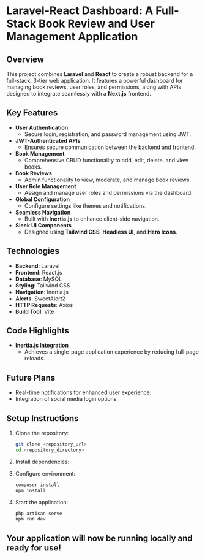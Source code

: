 # Laravel-React Dashboard: A Full-Stack Book Review and User Management Application

## Overview

This project combines **Laravel** and **React** to create a robust backend for a full-stack, 3-tier web application. It features a powerful dashboard for managing book reviews, user roles, and permissions, along with APIs designed to integrate seamlessly with a **Next.js** frontend.

## Key Features

-   **User Authentication**
    -   Secure login, registration, and password management using JWT.
-   **JWT-Authenticated APIs**
    -   Ensures secure communication between the backend and frontend.
-   **Book Management**
    -   Comprehensive CRUD functionality to add, edit, delete, and view books.
-   **Book Reviews**
    -   Admin functionality to view, moderate, and manage book reviews.
-   **User Role Management**
    -   Assign and manage user roles and permissions via the dashboard.
-   **Global Configuration**
    -   Configure settings like themes and notifications.
-   **Seamless Navigation**
    -   Built with **Inertia.js** to enhance client-side navigation.
-   **Sleek UI Components**
    -   Designed using **Tailwind CSS**, **Headless UI**, and **Hero Icons**.

## Technologies

-   **Backend**: Laravel
-   **Frontend**: React.js
-   **Database**: MySQL
-   **Styling**: Tailwind CSS
-   **Navigation**: Inertia.js
-   **Alerts**: SweetAlert2
-   **HTTP Requests**: Axios
-   **Build Tool**: Vite

## Code Highlights

-   **Inertia.js Integration**
    -   Achieves a single-page application experience by reducing full-page reloads.

## Future Plans

-   Real-time notifications for enhanced user experience.
-   Integration of social media login options.

## Setup Instructions

1. Clone the repository:
    ```bash
    git clone <repository_url>
    cd <repository_directory>
    ```
2. Install dependencies:

3. Configure environment:
    ```bash
    composer install
    npm install
    ```
4. Start the application:
    ```bash
    php artisan serve
    npm run dev
    ```

## Your application will now be running locally and ready for use!
